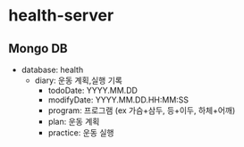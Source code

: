 # health-server

## Mongo DB

- database: health
  - diary: 운동 계획,실행 기록
    - todoDate: YYYY.MM.DD
    - modifyDate: YYYY.MM.DD.HH:MM:SS
    - program: 프로그램 (ex 가슴+삼두, 등+이두, 하체+어깨)
    - plan: 운동 계획
    - practice: 운동 실행
